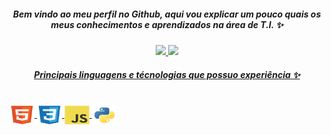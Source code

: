 
<h5 align="center">Bem vindo ao meu perfil no Github, aqui vou explicar um pouco quais os meus conhecimentos e aprendizados na área de T.I. ✨</h5>

<div align="center">
  <a href="https://github.com/Carignato">
  <img height="150em" src="https://github-readme-stats.vercel.app/api?username=Carignato&show_icons=true&theme=dracula&include_all_commits=true&count_private=true"/>
  <img height="150em" src="https://github-readme-stats.vercel.app/api/top-langs/?username=Carignato&layout=compact&langs_count=7&theme=dracula"/>
</div>

  <h5 align="center">Principais linguagens e técnologias que possuo experiência ✨</h5>
  <div style="display: inline_block align="center"><br>
  <img align="center" alt="Carignato-HTML" height="30" width="40" src="https://raw.githubusercontent.com/devicons/devicon/master/icons/html5/html5-original.svg">
  <img align="center" alt="Carignato-CSS" height="30" width="40" src="https://raw.githubusercontent.com/devicons/devicon/master/icons/css3/css3-original.svg">
  <img align="center" alt="Carignato-JavaScript" height="30" width="40" src="https://raw.githubusercontent.com/devicons/devicon/master/icons/javascript/javascript-original.svg">
  <img align="center" alt="Carignato-Python" height="30" width="40" src="https://raw.githubusercontent.com/devicons/devicon/master/icons/python/python-original.svg">
  </div>
  
